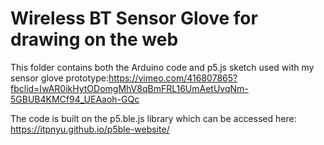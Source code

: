 # Wireless BT Sensor Glove for drawing on the web

This folder contains both the Arduino code and p5.js sketch used with my sensor glove prototype:https://vimeo.com/416807865?fbclid=IwAR0ikHytODomgMhV8qBmFRL16UmAetUvqNm-5GBUB4KMCf94_UEAaoh-GQc

The code is built on the p5.ble.js library which can be accessed here: https://itpnyu.github.io/p5ble-website/
